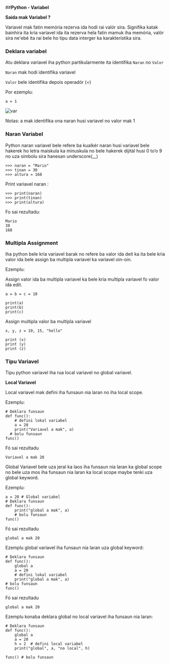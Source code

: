 ##**Python - Variabel**

**Saida mak Variabel ?**

Variavel mak fatin memória rezerva ida hodi rai valór sira. Signifika katak bainhira ita kria variavel ida ita rezerva hela fatin mamuk iha memória, valór sira ne'ebé ita rai bele ho tipu data interger ka karakterístika sira.

### Deklara variabel

Atu deklara variavel iha python partikularmente ita identifika `Naran` no `Valor`

`Naran` mak hodi identifika  variavel

`Valor` bele identifika depois operadór (=)  

  Por ezemplu:

  ```
  a = 1
  ```

![var](https://i.postimg.cc/KYvB4scS/Screen-Shot-2021-03-10-at-6-10-06-PM.png)

Notas: a mak identifika ona naran husi variavel no valor mak 1 

### Naran Variabel

Python naran variavel bele refere ba kualkér naran husi variavel bele hakerek ho letra maiskula ka minuskula no bele hakerek dijitál husi 0 to’o 9 no uza símbolu sira hanesan underscore(__)

```
>>> naran = "Mario"
>>> tinan = 30
>>> altura = 168
```

Print variavel naran :

```
>>> print(naran)  
>>> print(tinan)  
>>> print(altura)  
```

Fo sai rezultadu:

```
Mario
30
168
```



### Multipla Assignment

Iha python bele kria variavel barak no refere ba valor ida deit ka ita bele kria valor ida bele assign ba multipla variavel ka variavel oin-oin.

  Ezemplu:

Assign valor ida ba multipla variavel ka bele kria multipla variavel fo valor ida edit.

```
a = b = c = 10

print(a)
print(b)
print(c)
```

Assign multipla valor ba multipla variavel 

```
x, y, z = 10, 15, "hello"

print (x)
print (y)
print (z)
```

### Tipu Variavel

Tipu python variavel iha rua local variavel no global variavel.

**Local Variavel**

Local variavel mak defini iha funsaun nia laran no iha local scope.

Ezemplu:

```
# Deklara funsaun  
def func():  
    # defini lokal variabel 
    a = 20  
    print("Variavel a mak", a)  
  # bolu funsaun
func() 
```

Fó sai rezultadu

```
Variavel a mak 20
```

Global Variavel bele uza jeral ka laos iha funsaun nia laran ka global scope no bele uza mos iha funsaun nia laran ka local scope maybe tenki uza global keyword. 

Ezemplu:

```
a = 20 # Global variabel
# Deklara funsaun  
def func():  
    print("global a mak", a)  
    # bolu funsaun
func()
```

Fó sai rezultadu

```
global a mak 20
```

Ezemplu global variavel iha funsaun nia laran uza global keyword:

```
# Deklara funsaun  
def func():
    global a
    a = 20
    # defini lokal variabel 
    print("global a mak", a)  
# bolu funsaun
func()
```

Fó sai rezultadu

```
global a mak 20
```

Ezemplu konaba deklara global no local variavel iha funsaun nia laran:

```
# Deklara funsaun  
def func():
    global a
    a = 20 
    h = 2  # defini local variabel 
    print("global", a, "no local", h)  
  
func() # bolu funsaun 
```
